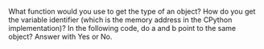 What function would you use to get the type of an object?
How do you get the variable identifier (which is the memory address in the CPython implementation)?
In the following code, do a and b point to the same object? Answer with Yes or No.
